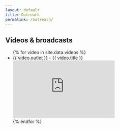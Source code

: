 ```yaml
---
layout: default
title: Outreach
permalink: /outreach/
---
```


<h2>Videos & broadcasts</h2>
<ul class="videos">
{% for video in site.data.videos %}
  <li>
    {{ video.outlet }} - {{ video.title }}
    <iframe width="320" height="180" src="https://www.youtube.com/embed/{{ video.youtube_id }}" frameborder="0" allow="accelerometer; autoplay; clipboard-write; encrypted-media; gyroscope; picture-in-picture" allowfullscreen></iframe>
  </li>
{% endfor %}
</ul>